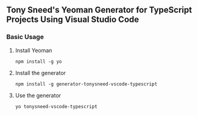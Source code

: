 ## Tony Sneed's Yeoman Generator for TypeScript Projects Using Visual Studio Code

### Basic Usage

1. Install Yeoman

    ```shell
    npm install -g yo
    ```

2. Install the generator

    ```shell
    npm install -g generator-tonysneed-vscode-typescript
    ```

3. Use the generator

    ```shell
    yo tonysneed-vscode-typescript
    ```

